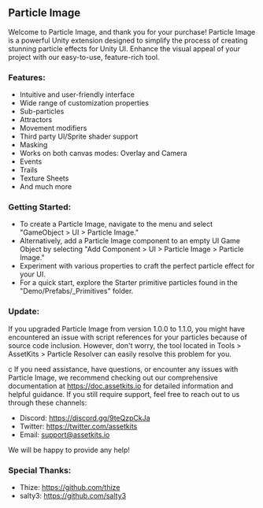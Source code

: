 ## Particle Image
Welcome to Particle Image, and thank you for your purchase! Particle Image is a powerful Unity extension designed to simplify the process of creating stunning particle effects for Unity UI. Enhance the visual appeal of your project with our easy-to-use, feature-rich tool.

### Features:
- Intuitive and user-friendly interface
- Wide range of customization properties
- Sub-particles
- Attractors
- Movement modifiers
- Third party UI/Sprite shader support
- Masking
- Works on both canvas modes: Overlay and Camera
- Events
- Trails
- Texture Sheets
- And much more

### Getting Started:
- To create a Particle Image, navigate to the menu and select "GameObject > UI > Particle Image."
- Alternatively, add a Particle Image component to an empty UI Game Object by selecting "Add Component > UI > Particle Image > Particle Image."
- Experiment with various properties to craft the perfect particle effect for your UI.
- For a quick start, explore the Starter primitive particles found in the "Demo/Prefabs/_Primitives" folder.

### Update:

If you upgraded Particle Image from version 1.0.0 to 1.1.0, you might have encountered an issue with script references for your particles because of source code inclusion. However, don't worry, the tool located in Tools > AssetKits > Particle Resolver can easily resolve this problem for you.

c
If you need assistance, have questions, or encounter any issues with Particle Image, we recommend checking out our comprehensive documentation at https://doc.assetkits.io for detailed information and helpful guidance. If you still require support, feel free to reach out to us through these channels:

- Discord: https://discord.gg/9teQzpCkJa
- Twitter: https://twitter.com/assetkits
- Email: support@assetkits.io

We will be happy to provide any help!

### Special Thanks:

- Thize: https://github.com/thize
- salty3: https://github.com/salty3